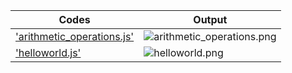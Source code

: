 | Codes | Output |
|-------|--------|
|['arithmetic_operations.js'](./Codes/arithmetic_operations.js)|![arithmetic_operations.png](./Output/arithmetic_operations.png)|
|['helloworld.js'](./Codes/helloworld.js)|![helloworld.png](./Output/helloworld.png)|
